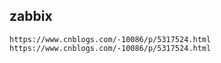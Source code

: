 ## zabbix
```
https://www.cnblogs.com/-10086/p/5317524.html
https://www.cnblogs.com/-10086/p/5317524.html

```
